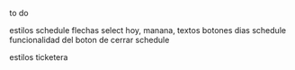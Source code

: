 to do 

estilos schedule
flechas select
hoy, manana, textos botones dias schedule
funcionalidad del boton de cerrar schedule

estilos ticketera
